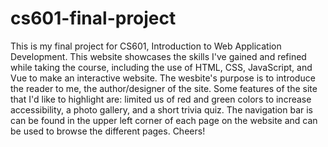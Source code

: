 # cs601-final-project
This is my final project for CS601, Introduction to Web Application Development. This website showcases the skills I've gained and refined while taking the course, including the use of HTML, CSS, JavaScript, and Vue to make an interactive website. The wesbite's purpose is to introduce the reader to me, the author/designer of the site. Some features of the site that I'd like to highlight are: limited us of red and green colors to increase accessibility, a photo gallery, and a short trivia quiz. The navigation bar is can be found in the upper left corner of each page on the website and can be used to browse the different pages. Cheers!
